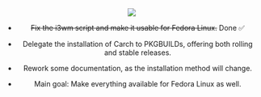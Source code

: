 <div align="center">

<img src="https://cdn-icons-png.flaticon.com/128/2387/2387635.png" />

</div>

<div align="center">

- ~~Fix the i3wm script and make it usable for Fedora Linux.~~ Done ✅ 

- Delegate the installation of Carch to PKGBUILDs, offering both rolling and stable releases.

- Rework some documentation, as the installation method will change.

- Main goal: Make everything available for Fedora Linux as well.

</div>

